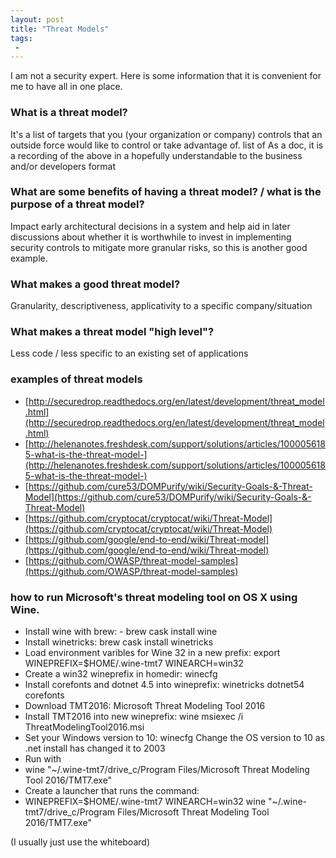 ```yaml
---
layout: post
title: "Threat Models"
tags:
 -
---
```


I am not a security expert. Here is some information that it is convenient for me to have all in one place.

### What is a threat model?

It's a list of targets that you (your organization or company) controls that an outside force would like to control or take advantage of.
 list of As a doc, it is a recording of the above in a hopefully understandable to the business and/or developers format

### What are some benefits of having a threat model? / what is the purpose of a threat model?

Impact early architectural decisions in a system and help aid in later discussions about whether it is worthwhile to invest in implementing security controls to mitigate more granular risks, so this is another good example.

### What makes a good threat model?

Granularity, descriptiveness, applicativity to a specific company/situation

### What makes a threat model "high level"?

Less code / less specific to an existing set of applications


### examples of threat models

- [http://securedrop.readthedocs.org/en/latest/development/threat_model.html](http://securedrop.readthedocs.org/en/latest/development/threat_model.html)
- [http://helenanotes.freshdesk.com/support/solutions/articles/1000056185-what-is-the-threat-model-](http://helenanotes.freshdesk.com/support/solutions/articles/1000056185-what-is-the-threat-model-)
- [https://github.com/cure53/DOMPurify/wiki/Security-Goals-&-Threat-Model](https://github.com/cure53/DOMPurify/wiki/Security-Goals-&-Threat-Model)
- [https://github.com/cryptocat/cryptocat/wiki/Threat-Model](https://github.com/cryptocat/cryptocat/wiki/Threat-Model)
- [https://github.com/google/end-to-end/wiki/Threat-model](https://github.com/google/end-to-end/wiki/Threat-model)
- [https://github.com/OWASP/threat-model-samples](https://github.com/OWASP/threat-model-samples)

### how to run Microsoft's threat modeling tool on OS X using Wine.

- Install wine with brew: - brew cask install wine
- Install winetricks: brew cask install winetricks
- Load environment varibles for Wine 32 in a new prefix: export WINEPREFIX=$HOME/.wine-tmt7 WINEARCH=win32
- Create a win32 wineprefix in homedir: winecfg
- Install corefonts and dotnet 4.5 into wineprefix: winetricks dotnet54 corefonts
- Download TMT2016: Microsoft Threat Modeling Tool 2016
- Install TMT2016 into new wineprefix: wine msiexec /i ThreatModelingTool2016.msi
- Set your Windows version to 10: winecfg Change the OS version to 10 as .net install has changed it to 2003
- Run with
- wine "~/.wine-tmt7/drive_c/Program Files/Microsoft Threat Modeling Tool 2016/TMT7.exe"
- Create a launcher that runs the command:
- WINEPREFIX=$HOME/.wine-tmt7 WINEARCH=win32 wine "~/.wine-tmt7/drive_c/Program Files/Microsoft Threat Modeling Tool 2016/TMT7.exe"

(I usually just use the whiteboard)
